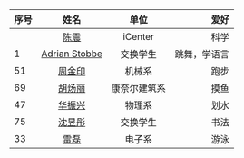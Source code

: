 | 序号  | 姓名                                                                             | 单位      | 爱好     |
|:--- |:------------------------------------------------------------------------------:|:-------:| ------:|
|     | [陈震](About_Us/陈震-个人简介.md) | iCenter | 科学     |
| 1   | [Adrian Stobbe](About_Us/adrian-2019400783.md)                                 | 交换学生    | 跳舞，学语言 |
| 51 | [周金印](About_Us/51.md)                                 | 机械系   | 跑步 |
| 69 | [胡炀丽](Logistics/Markdown-Git/69.md)                  |康奈尔建筑系|摸鱼|
| 47 | [华振兴](Logistics/Markdown-Git/47.md)                  |物理系|划水|
| 75 | [沈昱彤](Logistics/Markdown-Git/75.md)                  |交换学生|书法|
| 33 | [雷磊](./Markdown-Git/33.md) | 电子系 | 游泳 
